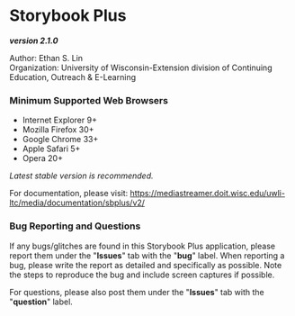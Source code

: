 # Storybook Plus
**_version 2.1.0_**

Author: Ethan S. Lin  
Organization: University of Wisconsin-Extension division of Continuing Education, Outreach & E-Learning

### Minimum Supported Web Browsers
* Internet Explorer 9+
* Mozilla Firefox 30+
* Google Chrome 33+
* Apple Safari 5+
* Opera 20+

*Latest stable version is recommended.*

For documentation, please visit: https://mediastreamer.doit.wisc.edu/uwli-ltc/media/documentation/sbplus/v2/

### Bug Reporting and Questions
If any bugs/glitches are found in this Storybook Plus application, please report them under the "**Issues**" tab with the "**bug**" label. When reporting a bug, please write the report as detailed and specifically as possible. Note the steps to reproduce the bug and include screen captures if possible.

For questions, please also post them under the "**Issues**" tab with the "**question**" label.
